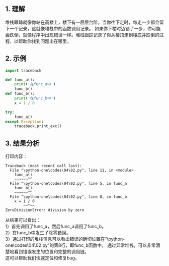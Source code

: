 
## 1. 理解
堆栈跟踪就像你站在高楼上，楼下有一层层台阶。当你往下走时，每走一步都会留下一个记录，这就像堆栈中的函数调用记录。
如果你下楼时迈错了一步，你可能会跌倒，就像程序中出现错误一样。堆栈跟踪记录了你从楼顶走到楼底并跌倒的过程，以帮助你找到问题出在哪里。
## 2. 示例
```python
import traceback

def func_a():
    print('在func_a中')
    func_b()
def func_b():
    print('在func_b中')
    x = 1 / 0

try:
    func_a()
except Exception:
    traceback.print_exc()
```
## 3. 结果分析
打印内容：
```
Traceback (most recent call last):
  File "\python-one\codes\04\02.py", line 11, in <module>
    func_a()
    ~~~~~~^^
  File "\python-one\codes\04\02.py", line 5, in func_a
    func_b()
    ~~~~~~^^
  File "\python-one\codes\04\02.py", line 8, in func_b
    x = 1 / 0
        ~~^~~
ZeroDivisionError: division by zero
```
从结果可以看出：  
1）首先调用了func_a，然后func_a调用了func_b。  
2）在func_b中发生了除零错误。  
3）通过打印的堆栈信息可以看出错误的确切位置在“\python-one\codes\04\02.py”的第8行，即func_b函数中。
通过异常堆栈，可以非常清楚地看到错误发生的位置和完整的调用链。    
这可以帮助我们快速定位和修复bug。